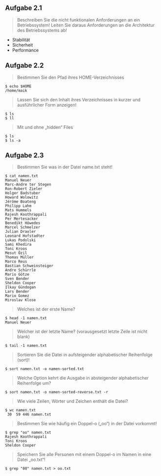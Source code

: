 ## Aufgabe 2.1
> Beschreiben Sie die nicht funktionalen Anforderungen an ein Betriebssystem! Leiten Sie daraus Anforderungen an die Architektur des Betriebssystems ab!
- Stabilität
- Sicherheit
- Performance

## Aufgabe 2.2
> Bestimmen Sie den Pfad ihres HOME-Verzeichnisses
```
$ echo $HOME
/home/maik
```

> Lassen Sie sich den Inhalt ihres Verzeichnisses in kurzer und ausführlicher Form anzeigen!
```
$ ls
$ ll
```

> Mit und ohne „hidden“ Files
```
$ ls
$ ls -a
```
## Aufgabe 2.3
> Bestimmen Sie was in der Datei name.txt steht! 
```
$ cat namen.txt
Manuel Neuer
Marc-Andre ter Stegen
Ron-Robert Zieler
Holger Badstuber
Howard Wolowitz
Jérôme Boateng
Philipp Lahm
Mats Hummels
Rajesh Koothrappali
Per Mertesacker
Benedikt Höwedes
Marcel Schmelzer
Julian Draxler
Leonard Hofstadter
Lukas Podolski
Sami Khedira
Toni Kroos
Mesut Özil
Thomas Müller
Marco Reus
Bastian Schweinsteiger
Andre Schürrle
Mario Götze
Sven Bender
Sheldon Cooper
Ilkay Gündogan
Lars Bender
Mario Gomez
Miroslav Klose
```

> Welches ist der erste Name?
```
$ head -1 namen.txt
Manuel Neuer
```

> Welcher ist der letzte Name? (vorausgesetzt letzte Zeile ist nicht blank)
```
$ tail -1 namen.txt
```

> Sortieren Sie die Datei in aufsteigender alphabetischer Reihenfolge (sort)!
```
$ sort namen.txt -o namen-sorted.txt
```

> Welche Option kehrt die Ausgabe in absteigender alphabetischer Reihenfolge um?
```
$ sort namen.txt -o namen-sorted-reverse.txt -r
```

> Wie viele Zeilen, Wörter und Zeichen enthält die Datei?
```
$ wc namen.txt
 30  59 446 namen.txt
```

> Bestimmen Sie wie häufig ein Doppel-o („oo“) in der Datei vorkommt!
```
$ grep "oo" namen.txt
Rajesh Koothrappali
Toni Kroos
Sheldon Cooper
```

> Speichern Sie alle Personen mit einem Doppel-o im Namen in eine Datei „oo.txt“!
```
$ grep "00" namen.txt > oo.txt
```